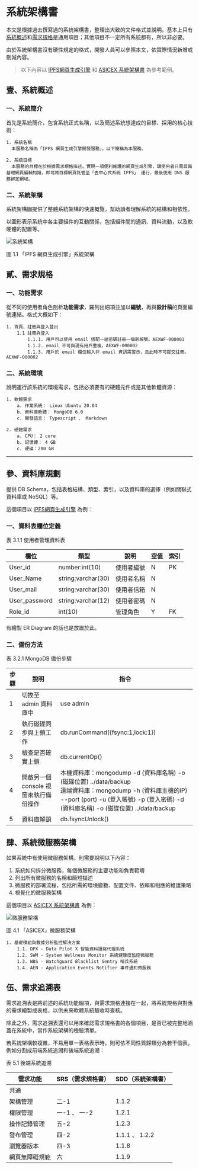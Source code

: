 # 系統架構書

本文是根據過去撰寫過的系統架構書，整理出大致的文件格式並說明。基本上只有[系統概述](#壹、系統概述)和[需求規格](#貳、需求規格)是通用項目；其他項目不一定所有系統都有，所以非必要。

由於系統架構書沒有硬性規定的格式，開發人員可以參照本文，依實際情況新增或刪減內容。

> 以下內容以 [IPFS網頁生成引擎](https://docs.google.com/document/d/1CJeBum3cR5j7Jr5aExRWlXckVYAG-Qh_ndIwwIK3yBU/edit?usp=drive_link) 和 [ASICEX 系統架構書](https://docs.google.com/document/d/1jDg2fw-cn0Z-BapNCV_b0lTu6HVrJLdZnWu8g9sNNRk/edit) 為參考範例。

## 壹、系統概述

### 一、系統簡介

首先是系統簡介，包含系統正式名稱，以及簡述系統想達成的目標、採用的核心技術：
```
1. 系統名稱
  本服務名稱為「IPFS 網頁生成引擎開發服務」，以下簡稱為本服務。

2. 系統目標
  本服務的目標在於根據需求規格描述，實現一項便利維護的網頁生成引擎，讓使用者只需具備基礎網頁編輯知識，即可將目標網頁託管至「去中心式系統 IPFS」 運行，最後使用 DNS 服務綁定網域。
```

### 二、系統架構

系統架構圖提供了整體系統架構的快速概覽，幫助讀者理解系統的結構和相依性。

以圖形表示系統中各主要組件的互動關係，包括組件間的通訊、資料流動，以及軟硬體的配置等。

![系統架構](https://github.com/CAFECA-IO/WorkGuidelines/assets/114177573/9b51aee1-dd38-48a9-8779-51a6af22cc5d)

圖 1.1 「IPFS 網頁生成引擎」系統架構

## 貳、需求規格

### 一、功能需求

從不同的使用者角色剖析**功能需求**，羅列出細項並加以**編號**，再與**設計稿**的頁面編號連結。格式大概如下：
```
1. 首頁、註冊與登入登出
	1.1 註冊與登入
		1.1.1. 用戶可以使用 email 搭配一組密碼註冊一個新帳號。AEXWF-000001
		1.1.2. email 不可與現有用戶重複。AEXWF-000002
		1.1.3. 用戶於 email 欄位輸入非 email 資訊需警示，且此時不可提交註冊。AEXWF-000002
```

### 二、系統環境

說明運行該系統的環境需求，包括必須要有的硬體元件或是其他軟體資源：
```
1. 軟體需求
	a. 作業系統： Linux Ubuntu 20.04
	b. 資料庫軟體： MongoDB 6.0
	c. 開發語言： Typescript 、 Markdown

2. 硬體需求
	a. CPU： 2 core
	b. 記憶體： 4 GB
	c. 硬碟：200 GB
```
---

## 參、資料庫規劃

提供 DB Schema，包括表格結構、類型、索引，以及資料庫的選擇（例如關聯式資料庫或 NoSQL）等。

這個項目以 [IPFS網頁生成引擎](https://docs.google.com/document/d/1CJeBum3cR5j7Jr5aExRWlXckVYAG-Qh_ndIwwIK3yBU/edit?usp=drive_link) 為例：

### 一、資料表欄位定義

表 3.1.1 使用者管理資料表

| 欄位 | 類型 | 說明 | 空值 | 索引 |
| --- | --- | --- | --- | --- |
| User_id | number:int(10) | 使用者編號 | N | PK |
| User_Name | string:varchar(30) | 使用者名稱 | N |  |
| User_mail | string:varchar(30) | 使用者信箱 | N |  |
| User_password | string:varchar(12) | 使用者密碼 | N |  |
| Role_id | int(10) | 管理角色 | Y | FK |

有繪製 ER Diagram 的話也是放置於此。

### 二、備份方法

表 3.2.1 MongoDB 備份步驟

| 步驟 | 說明 | 指令 |
| --- | --- | --- |
| 1 | 切換至 admin 資料庫中 | use admin |
| 2 | 執行磁碟同步與上鎖工作 | db.runCommand({fsync:1,lock:1}) |
| 3 | 檢查是否確實上鎖 | db.currentOp() |
| 4 | 開啟另一個 console 視窗來執行備份操作 | 本機資料庫：mongodump -d (資料庫名稱) -o (磁碟位置) ../data/backup <br />遠端資料庫：mongodump -h (資料庫主機的IP) --port (port) -u (登入帳號) -p (登入密碼) -d (資料庫名稱) -o (磁碟位置) ../data/backup |
| 5 | 資料庫解鎖 | db.fsyncUnlock() |

## 肆、系統微服務架構

如果系統中有使用微服務架構，則需要說明以下內容：

1. 系統如何拆分微服務，每個微服務的主要功能和負責範疇
2. 列出所有微服務的名稱和簡短描述
3. 微服務的部署流程，包括所需的環境變數、配置文件、依賴和相應的維護策略
4. 視覺化的微服務架構

這個項目以 [ASICEX 系統架構書](https://docs.google.com/document/d/1jDg2fw-cn0Z-BapNCV_b0lTu6HVrJLdZnWu8g9sNNRk/edit) 為例：

![微服務架構](https://github.com/CAFECA-IO/WorkGuidelines/assets/114177573/d4b743a3-1f0e-410e-8815-1bf8d11b52a7)

圖 4.1 「ASICEX」微服務架構

```
1. 基礎模組與數據分析監控解決方案
	1.1. DPX - Data Pilot X 智能資料讀寫代理系統
	1.2. SWM - System Wellness Monitor 系統健康度監控微服務
	1.3. WBS - Watchguard Blacklist Sentry 哨兵系統
	1.4. AEN - Application Events Notifier 事件通知微服務
```

## 伍、需求追溯表

需求追溯表是將前述的系統功能細項，與需求規格連接在一起，將系統規格與對應的需求繪製成表格，以供未來軟體系統驗收時查核。

除此之外，需求追溯表還可以用來確認需求規格書的各個項目，是否已被完整地涵蓋在系統中，當作系統架構的檢驗清單。

若系統架構較複雜，不易用單一表格表示時，則可依不同性質歸類分為若干個表。例如分割成前端系統追溯和後端系統追溯：

表 5.1 後端系統追溯

| 需求功能 | SRS（需求規格書） | SDD（系統架構書） |
| --- | --- | --- |
| 共通 |  |  |
| 架構管理 | 二-1 | 1.1.2 |
| 權限管理 | 一-1 、 一-2 | 1.2.1 |
| 操作記錄管理 | 五-2 | 1.2.3 |
| 發布管理 | 四-2 | 1.1.1 、 1.2.2 |
| 瀏覽器版本 | 四-3 | 1.1.8 |
| 網頁無障礙規範 | 六 | 1.1.9 |
